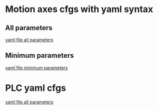 

# Motion axes cfgs with yaml syntax

## All parameters
[yaml file all parameters](./motion/axis_all_template.yaml)

## Minimum parameters
[yaml file minimum parameters](./motion/axis_all_template_minimum.yaml)


# PLC yaml cfgs
[yaml file all parameters](.plc/plc_all_template.yaml)
